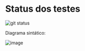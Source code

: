 # Status dos testes
![git status](http://3.129.230.99/svg/fernandocfbf/logComp/)

Diagrama sintático:

![image](https://user-images.githubusercontent.com/49531192/155396359-07813eb2-2980-42ba-80e3-8aae5e8d0428.png)
